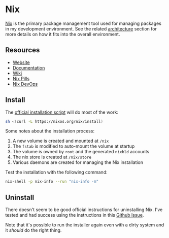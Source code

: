 # Nix

[Nix](https://nixos.org/) is the primary package management tool used for
managing packages in my development environment. See the related
[architecture](../architecture.md#nix) section for more details on how it fits
into the overall environment.

## Resources

- [Website](https://nixos.org/)
- [Documentation](https://nixos.org/manual/nix/stable/)
- [Wiki](https://nixos.wiki/)
- [Nix Pills](https://nixos.org/guides/nix-pills/)
- [Nix DevOps](https://nix.dev/)

## Install

The
[official installation script](https://nixos.org/download.html#nix-install-macos)
will do most of the work:

```bash
sh <(curl -L https://nixos.org/nix/install)
```

Some notes about the installation process:

1. A new volume is created and mounted at `/nix`
1. The `fstab` is modified to auto-mount the volume at startup
1. The volume is owned by `root` and the generated `nixbld` accounts
1. The nix store is created at `/nix/store`
1. Various daemons are created for managing the Nix installation

Test the installation with the following command:

```bash
nix-shell -p nix-info --run "nix-info -m"
```

## Uninstall

There doesn't seem to be good official instructions for uninstalling Nix. I've
tested and had success using the instructions in this
[Github Issue](https://github.com/NixOS/nix/issues/3900#issuecomment-716916990).

Note that it's possible to run the installer again even with a dirty system and
it *should* do the right thing.
